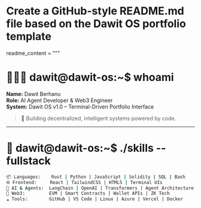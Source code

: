 # Create a GitHub-style README.md file based on the Dawit OS portfolio template

readme_content = """
# 👨🏾‍💻 dawit@dawit-os:~$ whoami

**Name:** Dawit Berhanu  
**Role:** AI Agent Developer & Web3 Engineer  
**System:** Dawit OS v1.0 – Terminal-Driven Portfolio Interface  

> 🚀 Building decentralized, intelligent systems powered by code.

---

# 🧠 dawit@dawit-os:~$ ./skills --fullstack

```bash
📦 Languages:    Rust | Python | JavaScript | Solidity | SQL | Bash
🌐 Frontend:     React | TailwindCSS | HTML5 | Terminal UIs
🧠 AI & Agents:  LangChain | OpenAI | Transformers | Agent Architecture
🔗 Web3:         EVM | Smart Contracts | Wallet APIs | ZK Tech
☁️ Tools:        GitHub | VS Code | Linux | Azure | Vercel | Docker
